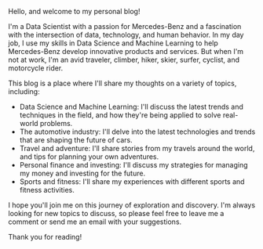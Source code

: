 Hello, and welcome to my personal blog!

I'm a Data Scientist with a passion for Mercedes-Benz and a fascination with the intersection of data, technology, and human behavior. In my day job, I use my skills in Data Science and Machine Learning to help Mercedes-Benz develop innovative products and services. But when I'm not at work, I'm an avid traveler, climber, hiker, skier, surfer, cyclist, and motorcycle rider.

This blog is a place where I'll share my thoughts on a variety of topics, including:

- Data Science and Machine Learning: I'll discuss the latest trends and techniques in the field, and how they're being applied to solve real-world problems.
- The automotive industry: I'll delve into the latest technologies and trends that are shaping the future of cars.
- Travel and adventure: I'll share stories from my travels around the world, and tips for planning your own adventures.
- Personal finance and investing: I'll discuss my strategies for managing my money and investing for the future.
- Sports and fitness: I'll share my experiences with different sports and fitness activities.

I hope you'll join me on this journey of exploration and discovery. I'm always looking for new topics to discuss, so please feel free to leave me a comment or send me an email with your suggestions.

Thank you for reading!
